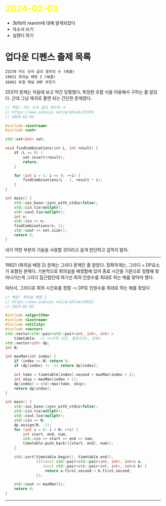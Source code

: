 # <span style="color:yellow">2024-02-03</span>

- 3b1b의 manim에 대해 알게되었다
- 자소서 쓰기
- 실랜디 하기


# 업다운 디펜스 출제 목록
```
25370 카드 숫자 곱의 경우의 수 (해결)
19621 회의실 배정 2 (해결)
16461 듀얼 채널 VHF 무전기
```

25370 문제는 처음에 보고 약간 당황했다, 특정한 조합 식을 이용해서 구하는 줄 알았다.
근데 그냥 재귀로 풀면 되는 간단한 문제였다.

```cpp
// 백준: 카드 숫자 곱의 경우의 수
// https://www.acmicpc.net/problem/25370
// 2024-02-03

#include <iostream>
#include <set>

std::set<int> set;

void findCombinations(int L, int result) {
    if (L == 0) {
        set.insert(result);
        return;
    }

    for (int i = 1; i <= 9; ++i) {
        findCombinations(L - 1, result * i);
    }
}

int main() {
    std::ios_base::sync_with_stdio(false);
    std::cin.tie(nullptr);
    std::cout.tie(nullptr);
    int n;
    std::cin >> n;
    findCombinations(n, 1);
    std::cout << set.size();
    return 0;
}
```


내가 약한 부분의 기술을 사용할 것이라고 쉽게 판단하고 겁먹지 말자.


- - -


19621 (회의실 배정 2) 문제는 그리디 문제인 줄 알았다.
정확하게는, 그리디 + DP요소가 포함된 문제다. 기본적으로 회의실을 배정함에 있어 종료 시간을 기준으로 정렬해 찾아나가는게 그리디 접근법인데 여기선 회의 인원수를 최대로 하는 해를 찾아야 했다.

따라서, 그리디로 회의 시간표를 정렬 -> DP로 인원수를 최대로 하는 해를 찾았다

```cpp
// 백준: 회의실 배정 2
// https://www.acmicpc.net/problem/19621
// 2024-02-03

#include <algorithm>
#include <iostream>
#include <utility>
#include <vector>
std::vector<std::pair<std::pair<int, int>, int> >
    timetable;  // <<시작 시간, 종료시간>, 인원>
std::vector<int> dp;
int N;

int maxMan(int index) {
    if (index >= N) return 0;
    if (dp[index] != -1) return dp[index];

    int take = timetable[index].second + maxMan(index + 2);
    int skip = maxMan(index + 1);
    dp[index] = std::max(take, skip);
    return dp[index];
}

int main() {
    std::ios_base::sync_with_stdio(false);
    std::cin.tie(nullptr);
    std::cout.tie(nullptr);
    std::cin >> N;
    dp.assign(N, -1);
    for (int i = 0; i < N; ++i) {
        int start, end, num;
        std::cin >> start >> end >> num;
        timetable.push_back({{start, end}, num});
    }

    std::sort(timetable.begin(), timetable.end(),
              [](const std::pair<std::pair<int, int>, int>& a,
                 const std::pair<std::pair<int, int>, int>& b) {
                  return a.first.second < b.first.second;
              });

    std::cout << maxMan(0);
    return 0;
}
```


- - -

